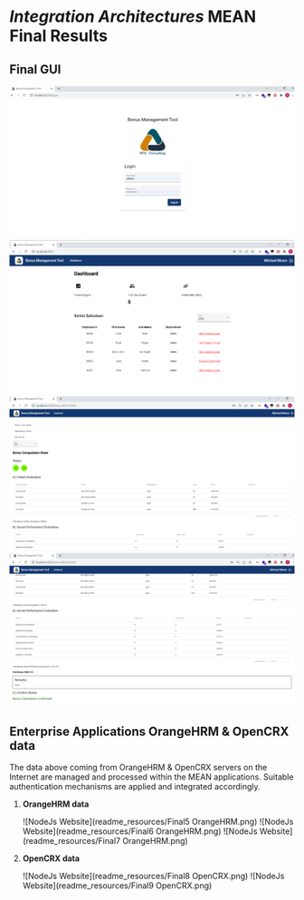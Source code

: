 # *Integration Architectures* MEAN Final Results

## Final GUI

![NodeJs Website](readme_resources/Final1.PNG)
![NodeJs Website](readme_resources/Final2.png)
![NodeJs Website](readme_resources/Final3.png)
![NodeJs Website](readme_resources/Final4.png)


## Enterprise Applications OrangeHRM & OpenCRX data
The data above coming from OrangeHRM & OpenCRX servers on the Internet are managed and processed within the MEAN applications.
Suitable authentication mechanisms are applied and integrated accordingly.

 1. **OrangeHRM data**

    ![NodeJs Website](readme_resources/Final5 OrangeHRM.png)
    ![NodeJs Website](readme_resources/Final6 OrangeHRM.png)
    ![NodeJs Website](readme_resources/Final7 OrangeHRM.png)


 2. **OpenCRX data**

    ![NodeJs Website](readme_resources/Final8 OpenCRX.png)
    ![NodeJs Website](readme_resources/Final9 OpenCRX.png)
 
